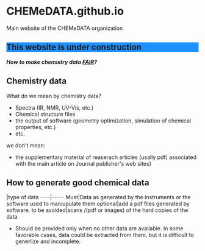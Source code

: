 # CHEMeDATA.github.io
Main website of the CHEMeDATA organization

<h2 style="background-color:DodgerBlue;">This website is under construction</h2>

***How to make chemistry data [FAIR](https://www.go-fair.org/fair-principles/)?***

## Chemistry data

What do we mean by chemistry data?
- Spectra (IR, NMR, UV-Vis, etc.)
- Chemical structure files
- the output of software (geometry optimization, simulation of chemical properties, etc.)
- etc.

we don't mean:
- the supplementary material of reaserach articles (usally pdf) associated with the main article on Journal publisher's web sites)


## How to generate good chemical data

 |type of data
----|-----
Must|Data as generated by the instruments or the software used to maniupulate them
optional|add a pdf files generated by software.
to be avoided|scans /(pdf or images) of the hard copies of the data

 * Should be provided only when no other data are available. In some favorable cases, data could be extracted from them, but it is difficult to generlize and incomplete. 
